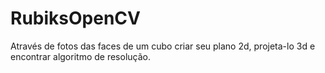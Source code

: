 # RubiksOpenCV
Através de fotos das faces de um cubo criar seu plano 2d, projeta-lo 3d e encontrar algoritmo de resolução.
